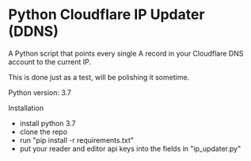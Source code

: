 # Python Cloudflare IP Updater (DDNS)

A Python script that points every single A record in your Cloudflare DNS account to the current IP.

This is done just as a test, will be polishing it sometime.

Python version: 3.7

Installation

- install python 3.7
- clone the repo
- run "pip install -r requirements.txt"
- put your reader and editor api keys into the fields in "ip_updater.py"
